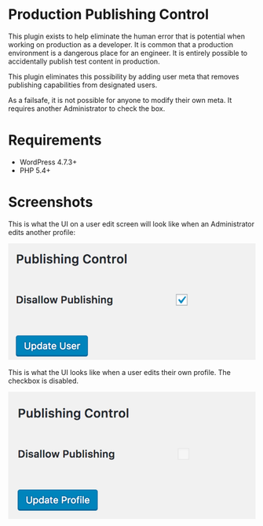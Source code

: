 # Production Publishing Control

This plugin exists to help eliminate the human error that is potential when working on production as a developer. It is common that a production environment is a dangerous place for an engineer. It is entirely possible to accidentally publish test content in production.

This plugin eliminates this possibility by adding user meta that removes publishing capabilities from designated users.

As a failsafe, it is not possible for anyone to modify their own meta. It requires another Administrator to check the box.

# Requirements
- WordPress 4.7.3+
- PHP 5.4+

# Screenshots

This is what the UI on a user edit screen will look like when an Administrator edits another profile:

![Edit User](/assets/images/other-user.png)

This is what the UI looks like when a user edits their own profile. The checkbox is disabled.

![Edit Own Profile](/assets/images/own-profile.png)
